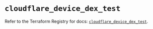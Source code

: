 # `cloudflare_device_dex_test`

Refer to the Terraform Registry for docs: [`cloudflare_device_dex_test`](https://registry.terraform.io/providers/cloudflare/cloudflare/4.33.0/docs/resources/device_dex_test).
